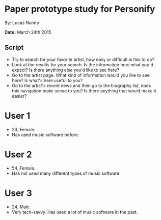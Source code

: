 # Paper prototype study for Personify
By: Lucas Nunno

**Date:** March 24th 2015

## Script
* Try to search for your favorite artist, how easy or difficult is this to do?
* Look at the results for your search. Is the information here what you'd expect? Is there anything else you'd like to see here?
* Go to the artist page. What kind of information would you like to see here? Is what's here useful to you?
* Go to the artist's recent news and then go to the biography list, does this navigation make sense to you? Is there anything that would make it easier?


# User 1
* 23, Female.
* Has used music software before.

# User 2
* 54, Female.
* Has not used many different types of music software.

# User 3
* 24, Male.
* Very tech-savvy. Has used a lot of music software in the past.
